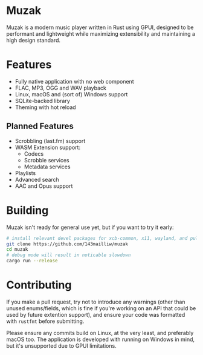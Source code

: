 # Muzak

Muzak is a modern music player written in Rust using GPUI, designed to be
performant and lightweight while maximizing extensibility and maintaining a high
design standard.

# Features
- Fully native application with no web component
- FLAC, MP3, OGG and WAV playback
- Linux, macOS and (sort of) Windows support
- SQLite-backed library
- Theming with hot reload

## Planned Features
- Scrobbling (last.fm) support
- WASM Extension support:
  - Codecs
  - Scrobble services
  - Metadata services
- Playlists
- Advanced search
- AAC and Opus support

# Building
Muzak isn't ready for general use yet, but if you want to try it early:

```sh
# install relevant devel packages for xcb-common, x11, wayland, and pulseaudio if on Linux
git clone https://github.com/143mailliw/muzak
cd muzak
# debug mode will result in noticable slowdown
cargo run --release
```

# Contributing
If you make a pull request, try not to introduce any warnings (other than unused
enums/fields, which is fine if you're working on an API that could be used by
future extention support), and ensure your code was formatted with `rustfmt`
before submitting.

Please ensure any commits build on Linux, at the very least, and preferably macOS
too. The application is developed with running on Windows in mind, but it's
unsupported due to GPUI limitations.
